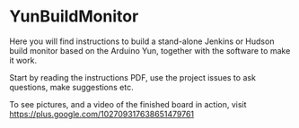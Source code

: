 YunBuildMonitor
===============

Here you will find instructions to build a stand-alone Jenkins or Hudson build monitor based on the Arduino Yun, together with the software to make it work. 

Start by reading the instructions PDF, use the project issues to ask questions, make suggestions etc.

To see pictures, and a video of the finished board in action, visit https://plus.google.com/102709317638651479761
